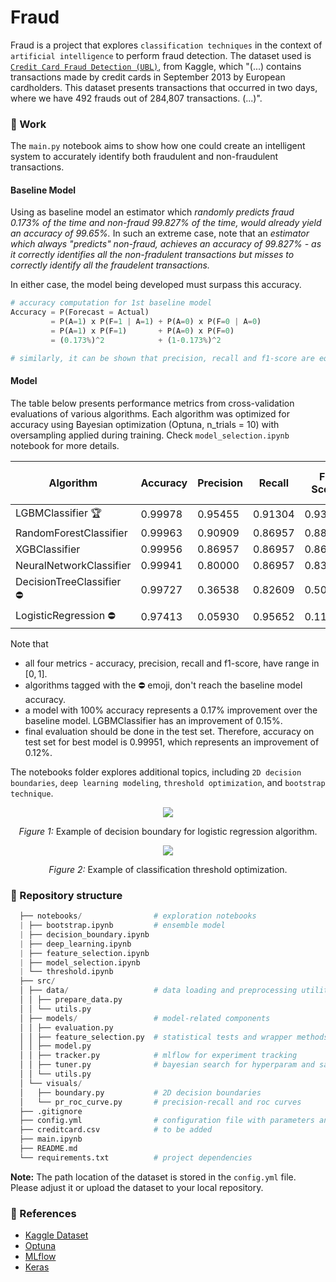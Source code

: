 # Fraud

Fraud is a project that explores `classification techniques` in the context of `artificial intelligence` to perform fraud detection.
The dataset used is [`Credit Card Fraud Detection (UBL)`](https://www.kaggle.com/datasets/mlg-ulb/creditcardfraud), from Kaggle, which "(...) contains transactions made by credit cards in September 2013 by European cardholders. This dataset presents transactions that occurred in two days, where we have 492 frauds out of 284,807 transactions. (...)".

### :test_tube: Work
The `main.py` notebook aims to show how one could create an intelligent system to accurately identify both fraudulent and non-fraudulent transactions.

#### Baseline Model
Using as baseline model an estimator which *randomly predicts fraud 0.173% of the time and non-fraud 99.827% of the time, would already yield an accuracy of 99.65%.* In such an extreme case, note that an *estimator which always "predicts" non-fraud, achieves an accuracy of 99.827% - as it correctly identifies all the non-fradulent transactions but misses to correctly identify all the fraudelent transactions.*

In either case, the model being developed must surpass this accuracy.

```python
# accuracy computation for 1st baseline model
Accuracy = P(Forecast = Actual)
         = P(A=1) x P(F=1 | A=1) + P(A=0) x P(F=0 | A=0)
         = P(A=1) x P(F=1)       + P(A=0) x P(F=0)
         = (0.173%)^2            + (1-0.173%)^2

# similarly, it can be shown that precision, recall and f1-score are equal to 0.173%
```

#### Model

The table below presents performance metrics from cross-validation evaluations of various algorithms. Each algorithm was optimized for accuracy using Bayesian optimization (Optuna, n_trials = 10) with oversampling applied during training. Check `model_selection.ipynb` notebook for more details.

| Algorithm   | Accuracy | Precision | Recall | F1 Score | Trial Index | Training Time (secs) |
|-------------|----------|-----------|--------|----------|----------|----------|
| LGBMClassifier :trophy: | 0.99978 | 0.95455 | 0.91304 | 0.93333 | 0 | 8.1 |
| RandomForestClassifier | 0.99963 | 0.90909 | 0.86957 | 0.88889 | 2 | 24.6 |
| XGBClassifier | 0.99956 | 0.86957 | 0.86957 | 0.86957 | 0 | 5.7 |
| NeuralNetworkClassifier | 0.99941 | 0.80000 | 0.86957 | 0.83333 | 7 | 201.1 |
| DecisionTreeClassifier :no_entry: | 0.99727 | 0.36538 | 0.82609 | 0.50667 | 6 | 19.1 |
| LogisticRegression :no_entry: | 0.97413 | 0.05930 | 0.95652 | 0.11168 | 2 | 1.5 |

Note that
- all four metrics - accuracy, precision, recall and f1-score, have range in $[0, 1]$.
- algorithms tagged with the :no_entry: emoji, don't reach the baseline model accuracy.
- a model with 100% accuracy represents a 0.17% improvement over the baseline model. LGBMClassifier has an improvement of 0.15%.
- final evaluation should be done in the test set. Therefore, accuracy on test set for best model is 0.99951, which represents an improvement of 0.12%.

The notebooks folder explores additional topics, including `2D decision boundaries`, `deep learning modeling`, `threshold optimization`, and `bootstrap technique`.

<p align="center">
  <img src="https://github.com/user-attachments/assets/b43ed4dc-7e2f-4f69-aeab-b6f5406e9fcf" />
</p>
<p align="center"><em>Figure 1:</em> Example of decision boundary for logistic regression algorithm.</p>

<p align="center">
  <img src="https://github.com/user-attachments/assets/f8f03615-faac-45c8-84fd-2a4f8d1f0274" />
</p>
<p align="center"><em>Figure 2:</em> Example of classification threshold optimization.</p>

### :file_folder: Repository structure
```python
  ├── notebooks/                # exploration notebooks
  | ├── bootstrap.ipynb         # ensemble model
  | ├── decision_boundary.ipynb
  | ├── deep_learning.ipynb
  | ├── feature_selection.ipynb
  | ├── model_selection.ipynb
  | └── threshold.ipynb
  ├── src/
  │ ├── data/                   # data loading and preprocessing utilities
  │ │ ├── prepare_data.py
  │ │ └── utils.py
  │ ├── models/                 # model-related components
  │ │ ├── evaluation.py
  │ │ ├── feature_selection.py  # statistical tests and wrapper methods
  │ │ ├── model.py
  │ │ ├── tracker.py            # mlflow for experiment tracking
  │ │ ├── tuner.py              # bayesian search for hyperparam and sample_weight optimization
  │ │ └── utils.py
  │ └── visuals/
  │   ├── boundary.py           # 2D decision boundaries
  │   └── pr_roc_curve.py       # precision-recall and roc curves
  ├── .gitignore
  ├── config.yml                # configuration file with parameters and settings
  ├── creditcard.csv            # to be added
  ├── main.ipynb
  ├── README.md
  └── requirements.txt          # project dependencies
  ```

**Note:** The path location of the dataset is stored in the `config.yml` file. Please adjust it or upload the dataset to your local repository.

### :handshake: References
- [Kaggle Dataset](https://www.kaggle.com/datasets/mlg-ulb/creditcardfraud)
- [Optuna](https://optuna.org/)
- [MLflow](https://mlflow.org/)
- [Keras](https://www.tensorflow.org/guide/keras)
  
